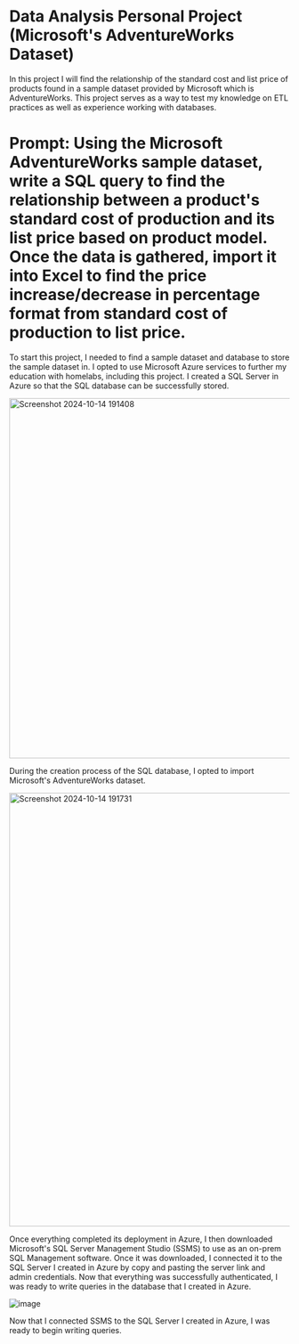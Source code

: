 <h1>Data Analysis Personal Project (Microsoft's AdventureWorks Dataset)</h1>

In this project I will find the relationship of the standard cost and list price of products found in a sample dataset provided by Microsoft which is AdventureWorks. This project serves as a way to test my knowledge on ETL practices as well as experience working with databases.

<h1>Prompt: Using the Microsoft AdventureWorks sample dataset, write a SQL query to find the relationship between a product's standard cost of production and its list price based on product model. Once the data is gathered, import it into Excel to find the price increase/decrease in percentage format from standard cost of production to list price.</h1>

To start this project, I needed to find a sample dataset and database to store the sample dataset in. I opted to use Microsoft Azure services to further my education with homelabs, including this project. I created a SQL Server in Azure so that the SQL database can be successfully stored. 

<img width="647" alt="Screenshot 2024-10-14 191408" src="https://github.com/user-attachments/assets/0a86c63f-78f4-49ad-ac23-82ae13e572c8">

During the creation process of the SQL database, I opted to import Microsoft's AdventureWorks dataset. 

<img width="779" alt="Screenshot 2024-10-14 191731" src="https://github.com/user-attachments/assets/21262594-4ae8-4272-9fae-db1cb18cb94b">

Once everything completed its deployment in Azure, I then downloaded Microsoft's SQL Server Management Studio (SSMS) to use as an on-prem SQL Management software. Once it was downloaded, I connected it to the SQL Server I created in Azure by copy and pasting the server link and admin credentials. Now that everything was successfully authenticated, I was ready to write queries in the database that I created in Azure.

![image](https://github.com/user-attachments/assets/333f64f6-ed8b-456f-9be5-938c160f6c02)

Now that I connected SSMS to the SQL Server I created in Azure, I was ready to begin writing queries.

